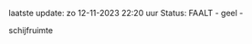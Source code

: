 laatste update: 
zo 12-11-2023 22:20   uur 
Status: FAALT - geel - 
<div class="service Y">schijfruimte</div>